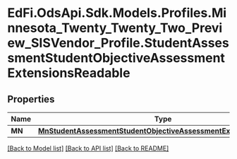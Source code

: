 # EdFi.OdsApi.Sdk.Models.Profiles.Minnesota_Twenty_Twenty_Two_Preview_SISVendor_Profile.StudentAssessmentStudentObjectiveAssessmentExtensionsReadable
## Properties

Name | Type | Description | Notes
------------ | ------------- | ------------- | -------------
**MN** | [**MnStudentAssessmentStudentObjectiveAssessmentExtensionReadable**](MnStudentAssessmentStudentObjectiveAssessmentExtensionReadable.md) |  | [optional] 

[[Back to Model list]](../README.md#documentation-for-models) [[Back to API list]](../README.md#documentation-for-api-endpoints) [[Back to README]](../README.md)

